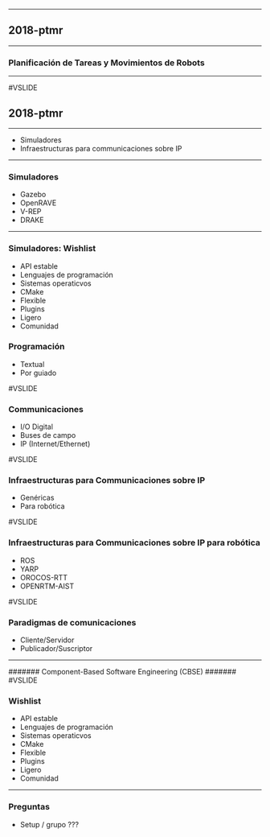 
----
## 2018-ptmr
----
### Planificación de Tareas y Movimientos de Robots
----
#VSLIDE
## 2018-ptmr
----
- Simuladores
- Infraestructuras para communicaciones sobre IP
---
### Simuladores

- Gazebo
- OpenRAVE
- V-REP
- DRAKE

---
### Simuladores: Wishlist

- API estable
- Lenguajes de programación
- Sistemas operaticvos
- CMake
- Flexible
- Plugins
- Ligero
- Comunidad
### Programación

- Textual
- Por guiado

#VSLIDE
### Communicaciones

- I/O Digital
- Buses de campo
- IP (Internet/Ethernet)

#VSLIDE
### Infraestructuras para Communicaciones sobre IP

- Genéricas
- Para robótica

#VSLIDE
### Infraestructuras para Communicaciones sobre IP para robótica

- ROS
- YARP
- OROCOS-RTT
- OPENRTM-AIST

#VSLIDE
### Paradigmas de comunicaciones

- Cliente/Servidor
- Publicador/Suscriptor
----
####### Component-Based Software Engineering (CBSE) #######
#VSLIDE
### Wishlist

- API estable
- Lenguajes de programación
- Sistemas operaticvos
- CMake
- Flexible
- Plugins
- Ligero
- Comunidad
---
### Preguntas

- Setup / grupo ???
